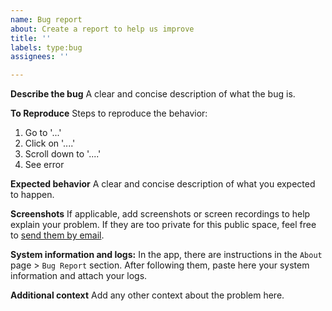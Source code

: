 ```yaml
---
name: Bug report
about: Create a report to help us improve
title: ''
labels: type:bug
assignees: ''

---
```


**Describe the bug**
A clear and concise description of what the bug is.

**To Reproduce**
Steps to reproduce the behavior:
1. Go to '...'
2. Click on '....'
3. Scroll down to '....'
4. See error

**Expected behavior**
A clear and concise description of what you expected to happen.

**Screenshots**
If applicable, add screenshots or screen recordings to help explain your problem. If they are too private for this public space, feel free to [send them by email](mailto:gallery.aves@gmail.com).

**System information and logs:**
In the app, there are instructions in the `About` page > `Bug Report` section. After following them, paste here your system information and attach your logs.

**Additional context**
Add any other context about the problem here.
